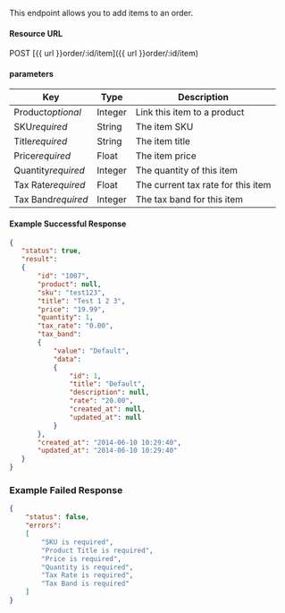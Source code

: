 <!--
@title Create order item
@author Moltin Ltd
@description Creates a new item for a specified order

@sidebar 1
@family Order/Order Item
@rate No
@auth Yes
@format JSON
@http POST
@version beta
-->
This endpoint allows you to add items to an order.


#### Resource URL
POST [{{ url }}order/:id/item]({{ url }}order/:id/item)


#### parameters
Key | Type | Description
--- | ---- | -----------
Product*optional* | Integer | Link this item to a product
SKU*required* | String | The item SKU
Title*required* | String | The item title
Price*required* | Float | The item price
Quantity*required* | Integer | The quantity of this item
Tax Rate*required* | Float | The current tax rate for this item
Tax Band*required* | Integer | The tax band for this item

<!--code-->
#### Example Successful Response
``` json
{
   "status": true,
   "result":
   {
       "id": "1007",
       "product": null,
       "sku": "test123",
       "title": "Test 1 2 3",
       "price": "19.99",
       "quantity": 1,
       "tax_rate": "0.00",
       "tax_band":
       {
           "value": "Default",
           "data":
           {
               "id": 1,
               "title": "Default",
               "description": null,
               "rate": "20.00",
               "created_at": null,
               "updated_at": null
           }
       },
       "created_at": "2014-06-10 10:29:40",
       "updated_at": "2014-06-10 10:29:40"
   }
}
```


### Example Failed Response
``` json
{
    "status": false,
    "errors":
    [
        "SKU is required",
        "Product Title is required",
        "Price is required",
        "Quantity is required",
        "Tax Rate is required",
        "Tax Band is required"
    ]
}
```
<!--/code-->